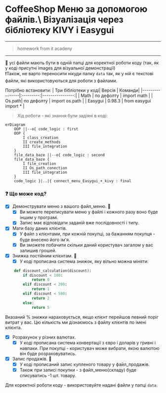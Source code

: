 # CoffeeShop Меню за допомогою файлів.\ Візуалізація через бібліотеку KIVY i Easygui
****
>homework from it acadeny
****
:eyes: усі файли мають бути в одній папці для коректної роботи коду
(так, як у коді присутні images для візуальної демонстрації)\
:exclamation:Також, не варто переносити нікуди папку `data` так, як у ній є текстові файли, які використовуються для роботи з файлами.

Потрібно встановити:
| Три бібліотеки у коді| Версія | Команди|
|----------------|:---------:|----------------:|
| Math | по дефолту | import math |
| Os.path| по дефолту | import os.path |
| Easygui | 0.98.3 | from easygui import * |

>Хід роботи - які знання були задіяні в коді:

```mermaid
erDiagram
    OOP ||--o{ code_logic : first
    OOP {
        I class_creation
        II create_methods
        III file_integration 
    }
    file_data_baze ||--o{ code_logic : second
    file_data_baze {
        I file_creation
        II Os_path_conection
        III file_integration 
    }
    code_logic }|..|{ connect_menu_Easygui_+_kivy : final
```
 ### :question: Що може код?

- [X] Демонструвати меню з вашого файл_меню. :fork_and_knife:
    - [X] Ви можете переписувати меню у файлі і кожного разу воно буде іншим у програмі.
    - [X] Запис має відповідати заданій вже послідовності і типу.
- [X] Мати базу даних клієнтів.
  - [X] У файл з клієнтами, при кожній покупці, за бажанням покупця - буде внесено його ім'я. 
  - [X] Ви зможете побачити скільки даний користувач загалом у вас залишив грошей.
- [X] Знижка постійним клієнтам. :purple_heart:
     - [X] У коді прописана система знижок, яку вільно можна міняти:
     
```Python
    def discount_calculation(discount):
        if discount < 100:
            return 0
        elif discount < 200:
            return 1
        elif discount < 500:
            return 2
        else:
            return 5
```

 Вказаний % знижки нараховується, якщо клієнт перейшов певний поріг витрат у вас. Цю кількість ми дізнаємось з файлу клієнтів по імені клієнта.
 - [X] Розрахунок у різних валютах.
     - [X] У коді прописана система конвертації з євро і доларів у гривні і навпаки. При покупці - користувач може вибрати, якою валютою він буде розраховуватись.
 - [X] Запис продажів. :notebook:
     - [X] У коді прописаний запис купленого товару у файл_продажів.
     - [X] Також при записі покупки - з файл_меню(складу) буде списуватись -1 шт. товару.
 
 Для коректної роботи коду - використовуйте надані файли у папці `data`.
